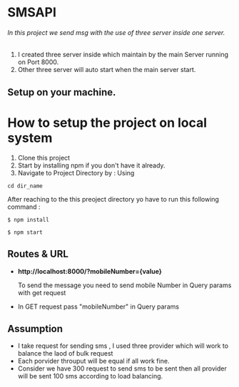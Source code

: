 # SMSAPI 
###### In this project we send msg with the use of three server inside one server.
  1. I created three server inside which maintain by the main Server running on Port 8000.
  2. Other three server will auto start when the main server start.
  
## Setup on your machine.
# How to setup the project on local system
  1. Clone this project
  2. Start by installing npm if you don't have it already.
  3. Navigate to Project Directory by : Using
  ```
  cd dir_name
  
  ```
  
  After reaching to the this preoject directory yo have to run this following command :
  ```
  $ npm install
  
  $ npm start
  
  ```
  
## Routes & URL

- **http://localhost:8000/?mobileNumber={value}**
  <p>To send the message you need to send mobile Number in Query params with get request</p>
- In GET request pass "mobileNumber" in Query params


## Assumption

- I take request for sending sms , I used three provider which will work to balance the laod of bulk request
- Each porvider throuput will be equal if all work fine.
- Consider we have 300 request to send sms to be sent then all provider will be sent 100 sms according to load balancing.

